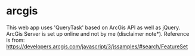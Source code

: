 # arcgis
This web app uses 'QueryTask' based on ArcGis API as well as jQuery. ArcGis Server is set up online and not by me (disclaimer note*). Reference is from: https://developers.arcgis.com/javascript/3/jssamples/#search/FeatureSet
